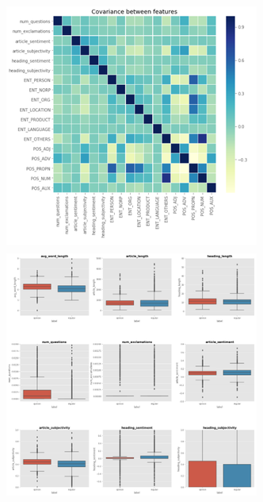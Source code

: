 ![Covariance between Features](covariance_matrix.png)



![Features and Label](box_plots_features.png)
